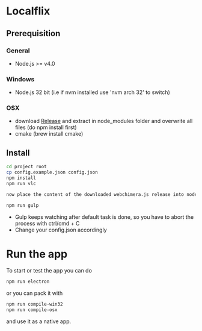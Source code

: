 # Localflix

## Prerequisition

### General
* Node.js >= v4.0
    
### Windows
* Node.js 32 bit (i.e if nvm installed use 'nvm arch 32' to switch)


### OSX
* download [Release](https://github.com/RSATom/WebChimera.js/releases/download/v0.2.4/WebChimera.js_v0.2.4_electron_v0.37.8_VLC_v2.2.2_x64_osx.tar.gz) and extract in node_modules folder and overwrite all files (do npm install first)
* cmake (brew install cmake)

## Install
```sh
cd project root
cp config.example.json config.json
npm install
npm run vlc

now place the content of the downloaded webchimera.js release into node_modules

npm run gulp
```
 * Gulp keeps watching after default task is done, so you have to abort the process with ctrl/cmd + C
 * Change your config.json accordingly

# Run the app
To start or test the app you can do
```sh
npm run electron
```
or you can pack it with
```sh
npm run compile-win32
npm run compile-osx
```
and use it as a native app. 